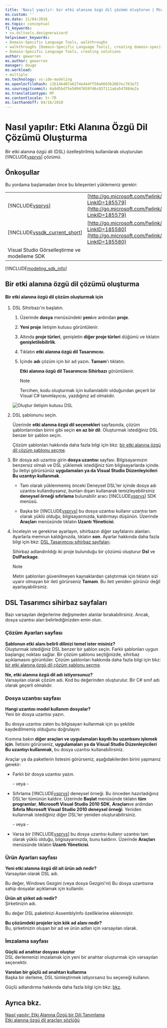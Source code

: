 ```yaml
---
title: 'Nasıl yapılır: bir etki alanına özgü dil çözümü oluşturun | Microsoft Docs'
ms.custom: ''
ms.date: 11/04/2016
ms.topic: conceptual
f1_keywords:
- vs.dsltools.designerwizard
helpviewer_keywords:
- Domain-Specific Language Tools, walkthroughs
- walkthroughs [Domain-Specific Language Tools], creating domain-specific language
- Domain-Specific Language Tools, creating solutions
author: gewarren
ms.author: gewarren
manager: douge
ms.workload:
- multiple
ms.technology: vs-ide-modeling
ms.openlocfilehash: c2b14b407a6274e444ff50a6693b20b7ec763e72
ms.sourcegitcommit: 6a9d5bd75e50947659fd6c837111a6a547884e2a
ms.translationtype: MT
ms.contentlocale: tr-TR
ms.lasthandoff: 04/16/2018
---
```

# <a name="how-to-create-a-domain-specific-language-solution"></a>Nasıl yapılır: Etki Alanına Özgü Dil Çözümü Oluşturma
Bir etki alanına özgü dil (DSL) özelleştirilmiş kullanılarak oluşturulan [!INCLUDE[vsprvs](../code-quality/includes/vsprvs_md.md)] çözümü.  
  
## <a name="prerequisites"></a>Önkoşullar  
 Bu yordama başlamadan önce bu bileşenleri yüklemeniz gerekir:  
  
|||  
|-|-|  
|[!INCLUDE[vsprvs](../code-quality/includes/vsprvs_md.md)]|[http://go.microsoft.com/fwlink/?LinkID=185579](http://go.microsoft.com/fwlink/?LinkID=185579)|  
|[!INCLUDE[vssdk_current_short](../modeling/includes/vssdk_current_short_md.md)]|[http://go.microsoft.com/fwlink/?LinkID=185580](http://go.microsoft.com/fwlink/?LinkID=185580)|  
|Visual Studio Görselleştirme ve modelleme SDK||  


[!INCLUDE[modeling_sdk_info](includes/modeling_sdk_info.md)]

  
## <a name="creating-a-domain-specific-language-solution"></a>Bir etki alanına özgü dil çözümü oluşturma  
  
#### <a name="to-create-a-domain-specific-language-solution"></a>Bir etki alanına özgü dil çözüm oluşturmak için  
  
1.  DSL Sihirbazı'nı başlatın.  
  
    1.  Üzerinde **dosya** menüsündeki **yeni**ve ardından **proje**.  
  
    2.  **Yeni proje** iletişim kutusu görüntülenir.  
  
    3.  Altında **proje türleri**, genişletin **diğer proje türleri** düğümü ve tıklatın **genişletilebilirlik**.  
  
    4.  Tıklatın **etki alanına özgü dil Tasarımcısı**.  
  
    5.  İçinde **adı** çözüm için bir ad yazın. **Tamam**'ı tıklatın.  
  
         **Etki alanına özgü dil Tasarımcısı Sihirbazı** görüntülenir.  
  
        > [!NOTE]
        >  Tercihen, kodu oluşturmak için kullanılabilir olduğundan geçerli bir Visual C# tanımlayıcısı, yazdığınız ad olmalıdır.  
  
     ![Oluştur iletişim kutusu DSL](../modeling/media/create_dsldialog.png "Create_DSLDialog")  
  
2.  DSL şablonunu seçin.  
  
     Üzerinde **etki alanına özgü dil seçenekleri** sayfasında, çözüm şablonlarından birini gibi seçin **en az bir dil**. Oluşturmak istediğiniz DSL benzer bir şablon seçin.  
  
     Çözüm şablonları hakkında daha fazla bilgi için bkz: [bir etki alanına özgü dil çözüm şablonu seçme](../modeling/choosing-a-domain-specific-language-solution-template.md).  
  
3.  Bir dosya adı uzantısı girin **dosya uzantısı** sayfası. Bilgisayarınızın benzersiz olmalı ve DSL yüklemek istediğiniz tüm bilgisayarlarda içinde. Şu iletiyi görürsünüz **uygulamaları ya da Visual Studio Düzenleyicileri Bu uzantıyı kullanmak**.  
  
    -   Tam olarak yüklenmemiş önceki Deneysel DSL'ler içinde dosya adı uzantısı kullandıysanız, bunları dışarı kullanarak temizleyebilirsiniz **deneysel örneği sıfırlama** bulunabilir aracı [!INCLUDE[vsprvs](../code-quality/includes/vsprvs_md.md)] SDK menüsü.  
  
    -   Başka bir [!INCLUDE[vsprvs](../code-quality/includes/vsprvs_md.md)] bu dosya uzantısı kullanır uzantısı tam olarak yüklü olduğu, bilgisayarınızda, kaldırmayı düşünün. Üzerinde **Araçları** menüsünde tıklatın **Uzantı Yöneticisi**.  
  
4.  İnceleyin ve gerekirse ayarlayın, sihirbazın diğer sayfalarını alanları. Ayarlarla memnun kaldığınızda, tıklatın **son**. Ayarlar hakkında daha fazla bilgi için bkz: [DSL Tasarımcısı sihirbaz sayfaları](#settings).  
  
     Sihirbaz adlandırıldığı iki proje bulunduğu bir çözümü oluşturur **Dsl** ve **DslPackage**.  
  
    > [!NOTE]
    >  Metin şablonları güvenilmeyen kaynaklardan çalıştırmak için tıklatın sizi uyarır olmayan bir ileti görürseniz **Tamam**. Bu ileti yeniden görünür değil ayarlayabilirsiniz.  
  
##  <a name="settings"></a> DSL Tasarımcı sihirbaz sayfaları  
 Bazı varsayılan değerlerine değişmeden alanlar bırakabilirsiniz. Ancak, dosya uzantısı alan belirlediğinizden emin olun.  
  
### <a name="solution-settings-page"></a>Çözüm Ayarları sayfası  
 **Şablonun etki alanı belirli dilinizi temel ister misiniz?**  
 Oluşturmak istediğiniz DSL benzer bir şablon seçin. Farklı şablonları uygun başlangıç noktası sağlar. Bir çözüm şablonu seçtiğinizde, sihirbaz açıklamasını görüntüler. Çözüm şablonları hakkında daha fazla bilgi için bkz: [bir etki alanına özgü dil çözüm şablonu seçme](../modeling/choosing-a-domain-specific-language-solution-template.md).  
  
 **Ne, etki alanına özgü dil adı istiyorsunuz?**  
 Varsayılan olarak çözüm adı. Kod bu değerinden oluşturulur. Bir C# sınıf adı olarak geçerli olmalıdır.  
  
### <a name="file-extension-page"></a>Dosya uzantısı sayfası  
 **Hangi uzantısı model kullanım dosyalar?**  
 Yeni bir dosya uzantısı yazın.  
  
 Bu dosya uzantısı zaten bu bilgisayarı kullanmak için şu şekilde kaydedilmemiş olduğunu doğrulayın:  
  
 Kısmına bakın **diğer araçları ve uygulamaları kayıtlı bu uzantısını işlemek için**. İletisini görürseniz, **uygulamaları ya da Visual Studio Düzenleyicileri Bu uzantıyı kullanmak**, bu dosya uzantısı kullanabilirsiniz.  
  
 Araçlar ya da paketlerin listesini görürseniz, aşağıdakilerden birini yapmanız gerekir:  
  
-   Farklı bir dosya uzantısı yazın.  
  
     \- veya -  
  
-   Sıfırlama [!INCLUDE[vsprvs](../code-quality/includes/vsprvs_md.md)] deneysel örneği. Bu önceden hazırladığınız DSL'ler tümünün kaldırır. Üzerinde **Başlat** menüsünde tıklatın **tüm programlar**, **Microsoft Visual Studio 2010 SDK**, **Araçları**ve ardından **Sıfırla Microsoft Visual Studio 2010 deneysel örneği**. Yeniden kullanmak istediğiniz diğer DSL'ler yeniden oluşturabilirsiniz.  
  
     \- veya -  
  
-   Varsa bir [!INCLUDE[vsprvs](../code-quality/includes/vsprvs_md.md)] bu dosya uzantısı kullanır uzantısı tam olarak yüklü olduğu, bilgisayarınızda, bunu kaldırın. Üzerinde **Araçları** menüsünde tıklatın **Uzantı Yöneticisi**.  
  
### <a name="product-settings-page"></a>Ürün Ayarları sayfası  
 **Yeni etki alanına özgü dil ait ürün adı nedir?**  
 Varsayılan olarak DSL adı.  
  
 Bu değer, Windows Gezgini (veya dosya Gezgini'ni) Bu dosya uzantısına sahip dosyalar açıklamak için kullanılır.  
  
 **Ürün ait şirket adı nedir?**  
 Şirketinizin adı.  
  
 Bu değer DSL paketinizi AssemblyInfo özelliklerine eklenmiştir.  
  
 **Bu çözümdeki projeler için kök ad alanı nedir?**  
 Bu, şirketinizin oluşan bir ad ve ürün adları için varsayılan olarak.  
  
### <a name="signing-page"></a>İmzalama sayfası  
 **Güçlü ad anahtar dosyası oluştur**  
 DSL derlemenizi imzalamak için yeni bir anahtar oluşturmak için varsayılan seçenektir.  
  
 **Varolan bir güçlü ad anahtarı kullanma**  
 Başka bir derleme, DSL tümleştirmek istiyorsanız bu seçeneği kullanın.  
  
 Güçlü adlandırma hakkında daha fazla bilgi için bkz: [bkz](http://go.microsoft.com/fwlink/?LinkId=186073).  

## <a name="see-also"></a>Ayrıca bkz.

[Nasıl yapılır: Etki Alanına Özgü bir Dili Tanımlama](../modeling/how-to-define-a-domain-specific-language.md)  
[Etki alanına özgü dil araçları sözlüğü](http://msdn.microsoft.com/ca5e84cb-a315-465c-be24-76aa3df276aa)
